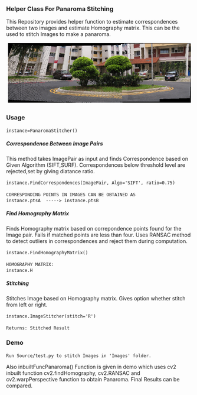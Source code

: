 
### Helper Class For Panaroma Stitching

This Repository provides helper function to estimate correspondences between two images and estimate Homography matrix. This can be the used to stitch Images to make a panaroma.

<p align="center">
    <img src="./Result/A1/PanaromaI2_3.png">
</p>

### Usage
```
instance=PanaromaStitcher()
```

##### Correspondence Between Image Pairs

This method takes ImagePair as input and finds Correspondence based on Given Algorithm (SIFT,SURF). Correspondences below threshold level are rejected,set by giving diatance ratio.   


  

```
instance.FindCorrespondences(ImagePair, Algo='SIFT', ratio=0.75)

CORRESPONDING POINTS IN IMAGES CAN BE OBTAINED AS
instance.ptsA  -----> instance.ptsB
```

##### Find Homography Matrix
Finds Homography matrix based on correpondence points found for the Image pair. Fails if matched points are less than four. Uses RANSAC method to detect outliers in correspondences and reject them during computation.

```
instance.FindHomographyMatrix()

HOMOGRAPHY MATRIX:
instance.H

```
##### Stitching

Stitches Image based on Homography matrix. Gives option whether stitch from left or right.

```
instance.ImageStitcher(stitch='R')

Returns: Stitched Result
```

### Demo

```
Run Source/test.py to stitch Images in 'Images' folder.
```
Also inbuiltFuncPanaroma() Function is given in demo which uses cv2 inbuilt function cv2.findHomography, cv2.RANSAC and cv2.warpPerspective function to obtain Panaroma.
Final Results can be compared.

